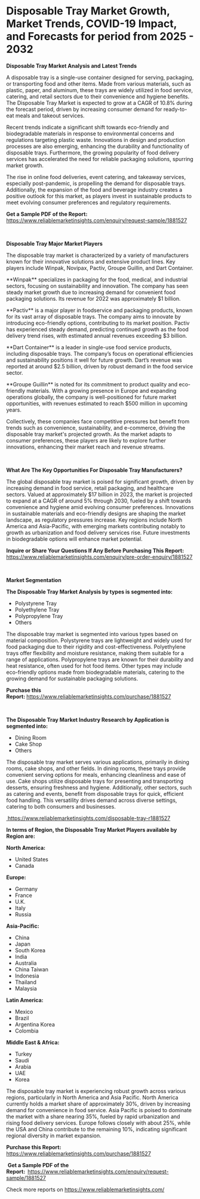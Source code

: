 <p><h1>Disposable Tray Market Growth, Market Trends, COVID-19 Impact, and Forecasts for period from 2025 - 2032</h1></p><p><strong>Disposable Tray Market Analysis and Latest Trends</strong></p>
<p><p>A disposable tray is a single-use container designed for serving, packaging, or transporting food and other items. Made from various materials, such as plastic, paper, and aluminum, these trays are widely utilized in food service, catering, and retail sectors due to their convenience and hygiene benefits. The Disposable Tray Market is expected to grow at a CAGR of 10.8% during the forecast period, driven by increasing consumer demand for ready-to-eat meals and takeout services. </p><p>Recent trends indicate a significant shift towards eco-friendly and biodegradable materials in response to environmental concerns and regulations targeting plastic waste. Innovations in design and production processes are also emerging, enhancing the durability and functionality of disposable trays. Furthermore, the growing popularity of food delivery services has accelerated the need for reliable packaging solutions, spurring market growth. </p><p>The rise in online food deliveries, event catering, and takeaway services, especially post-pandemic, is propelling the demand for disposable trays. Additionally, the expansion of the food and beverage industry creates a positive outlook for this market, as players invest in sustainable products to meet evolving consumer preferences and regulatory requirements.</p></p>
<p><strong>Get a Sample PDF of the Report:&nbsp;</strong> <a href="https://www.reliablemarketinsights.com/enquiry/request-sample/1881527?utm_campaign=2100&utm_medium=2&utm_source=Github&utm_content=ia&utm_term=09022025&utm_id=disposable-tray">https://www.reliablemarketinsights.com/enquiry/request-sample/1881527</a></p>
<p>&nbsp;</p>
<p><strong>Disposable Tray Major Market Players</strong></p>
<p><p>The disposable tray market is characterized by a variety of manufacturers known for their innovative solutions and extensive product lines. Key players include Winpak, Novipax, Pactiv, Groupe Guillin, and Dart Container.</p><p>**Winpak** specializes in packaging for the food, medical, and industrial sectors, focusing on sustainability and innovation. The company has seen steady market growth due to increasing demand for convenient food packaging solutions. Its revenue for 2022 was approximately $1 billion.</p><p>**Pactiv** is a major player in foodservice and packaging products, known for its vast array of disposable trays. The company aims to innovate by introducing eco-friendly options, contributing to its market position. Pactiv has experienced steady demand, predicting continued growth as the food delivery trend rises, with estimated annual revenues exceeding $3 billion.</p><p>**Dart Container** is a leader in single-use food service products, including disposable trays. The company’s focus on operational efficiencies and sustainability positions it well for future growth. Dart’s revenue was reported at around $2.5 billion, driven by robust demand in the food service sector.</p><p>**Groupe Guillin** is noted for its commitment to product quality and eco-friendly materials. With a growing presence in Europe and expanding operations globally, the company is well-positioned for future market opportunities, with revenues estimated to reach $500 million in upcoming years.</p><p>Collectively, these companies face competitive pressures but benefit from trends such as convenience, sustainability, and e-commerce, driving the disposable tray market's projected growth. As the market adapts to consumer preferences, these players are likely to explore further innovations, enhancing their market reach and revenue streams.</p></p>
<p>&nbsp;</p>
<p><strong>What Are The Key Opportunities For Disposable Tray Manufacturers?</strong></p>
<p><p>The global disposable tray market is poised for significant growth, driven by increasing demand in food service, retail packaging, and healthcare sectors. Valued at approximately $17 billion in 2023, the market is projected to expand at a CAGR of around 5% through 2030, fueled by a shift towards convenience and hygiene amid evolving consumer preferences. Innovations in sustainable materials and eco-friendly designs are shaping the market landscape, as regulatory pressures increase. Key regions include North America and Asia-Pacific, with emerging markets contributing notably to growth as urbanization and food delivery services rise. Future investments in biodegradable options will enhance market potential.</p></p>
<p><strong>Inquire or Share Your Questions If Any Before Purchasing This Report:</strong> <a href="https://www.reliablemarketinsights.com/enquiry/pre-order-enquiry/1881527?utm_campaign=2100&utm_medium=2&utm_source=Github&utm_content=ia&utm_term=09022025&utm_id=disposable-tray">https://www.reliablemarketinsights.com/enquiry/pre-order-enquiry/1881527</a></p>
<p>&nbsp;</p>
<p><strong>Market Segmentation</strong></p>
<p><strong>The Disposable Tray Market Analysis by types is segmented into:</strong></p>
<p><ul><li>Polystyrene Tray</li><li>Polyethylene Tray</li><li>Polypropylene Tray</li><li>Others</li></ul></p>
<p><p>The disposable tray market is segmented into various types based on material composition. Polystyrene trays are lightweight and widely used for food packaging due to their rigidity and cost-effectiveness. Polyethylene trays offer flexibility and moisture resistance, making them suitable for a range of applications. Polypropylene trays are known for their durability and heat resistance, often used for hot food items. Other types may include eco-friendly options made from biodegradable materials, catering to the growing demand for sustainable packaging solutions.</p></p>
<p><strong>Purchase this Report:&nbsp;</strong><a href="https://www.reliablemarketinsights.com/purchase/1881527?utm_campaign=2100&utm_medium=2&utm_source=Github&utm_content=ia&utm_term=09022025&utm_id=disposable-tray">https://www.reliablemarketinsights.com/purchase/1881527</a></p>
<p>&nbsp;</p>
<p><strong>The Disposable Tray Market Industry Research by Application is segmented into:</strong></p>
<p><ul><li>Dining Room</li><li>Cake Shop</li><li>Others</li></ul></p>
<p><p>The disposable tray market serves various applications, primarily in dining rooms, cake shops, and other fields. In dining rooms, these trays provide convenient serving options for meals, enhancing cleanliness and ease of use. Cake shops utilize disposable trays for presenting and transporting desserts, ensuring freshness and hygiene. Additionally, other sectors, such as catering and events, benefit from disposable trays for quick, efficient food handling. This versatility drives demand across diverse settings, catering to both consumers and businesses.</p></p>
<p><a href="https://www.reliablemarketinsights.com/disposable-tray-r1881527?utm_campaign=2100&utm_medium=2&utm_source=Github&utm_content=ia&utm_term=09022025&utm_id=disposable-tray">&nbsp;https://www.reliablemarketinsights.com/disposable-tray-r1881527</a></p>
<p><strong>In terms of Region, the Disposable Tray Market Players available by Region are:</strong></p>
<p>
    <p> <strong> North America: </strong>
        <ul>
            <li>United States</li>
            <li>Canada</li>
        </ul>
        </p> 
    <p> <strong> Europe: </strong>
        <ul>
            <li>Germany</li>
            <li>France</li>
            <li>U.K.</li>
            <li>Italy</li>
            <li>Russia</li>
        </ul>
        </p> 
    <p> <strong> Asia-Pacific: </strong>
        <ul>
            <li>China</li>
            <li>Japan</li>
            <li>South Korea</li>
            <li>India</li>
            <li>Australia</li>
            <li>China Taiwan</li>
            <li>Indonesia</li>
            <li>Thailand</li>
            <li>Malaysia</li>
        </ul>
        </p> 
    <p> <strong> Latin America: </strong>
        <ul>
            <li>Mexico</li>
            <li>Brazil</li>
            <li>Argentina Korea</li>
            <li>Colombia</li>
        </ul>
        </p> 
    <p> <strong> Middle East & Africa: </strong>
        <ul>
            <li>Turkey</li>
            <li>Saudi</li>
            <li>Arabia</li>
            <li>UAE</li>
            <li>Korea</li>
        </ul>
    </p>
    </p>
<p><p>The disposable tray market is experiencing robust growth across various regions, particularly in North America and Asia Pacific. North America currently holds a market share of approximately 30%, driven by increasing demand for convenience in food service. Asia Pacific is poised to dominate the market with a share nearing 35%, fueled by rapid urbanization and rising food delivery services. Europe follows closely with about 25%, while the USA and China contribute to the remaining 10%, indicating significant regional diversity in market expansion.</p></p>
<p><strong>Purchase this Report: </strong><a href="https://www.reliablemarketinsights.com/purchase/1881527?utm_campaign=2100&utm_medium=2&utm_source=Github&utm_content=ia&utm_term=09022025&utm_id=disposable-tray">https://www.reliablemarketinsights.com/purchase/1881527</a></p>
<p>&nbsp;<strong>Get a Sample PDF of the Report:&nbsp;&nbsp;</strong><a href="https://www.reliablemarketinsights.com/enquiry/request-sample/1881527?utm_campaign=2100&utm_medium=2&utm_source=Github&utm_content=ia&utm_term=09022025&utm_id=disposable-tray">https://www.reliablemarketinsights.com/enquiry/request-sample/1881527</a></p>
<p><strong></strong></p>
<p>Check more reports on <a href="https://www.reliablemarketinsights.com/?utm_campaign=2100&utm_medium=2&utm_source=Github&utm_content=ia&utm_term=09022025&utm_id=disposable-tray">https://www.reliablemarketinsights.com/</a></p>
